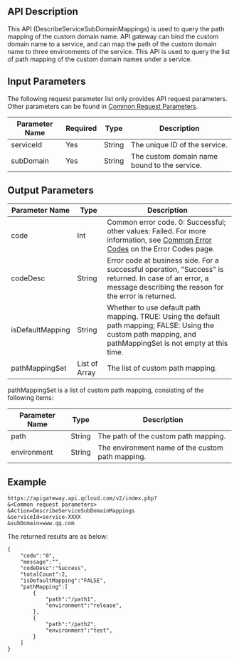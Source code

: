 ## API Description
This API (DescribeServiceSubDomainMappings) is used to query the path mapping of the custom domain name.
API gateway can bind the custom domain name to a service, and can map the path of the custom domain name to three environments of the service. This API is used to query the list of path mapping of the custom domain names under a service.

## Input Parameters

The following request parameter list only provides API request parameters. Other parameters can be found in [Common Request Parameters](/document/api/213/6976).

| Parameter Name | Required | Type | Description |
| --------- | ---- | ------ | ----------- |
| serviceId | Yes | String | The unique ID of the service. |
| subDomain | Yes | String | The custom domain name bound to the service. |

## Output Parameters
| Parameter Name | Type | Description |
| ---------------- | ------------- | ---------------------------------------- |
| code | Int | Common error code. 0: Successful; other values: Failed. For more information, see <a href="https://intl.cloud.tencent.com/document/product/377/8946" title="Common Error Codes">Common Error Codes</a> on the Error Codes page. |
| codeDesc | String | Error code at business side. For a successful operation, "Success" is returned. In case of an error, a message describing the reason for the error is returned. |
| isDefaultMapping | String | Whether to use default path mapping. TRUE: Using the default path mapping; FALSE: Using the custom path mapping, and pathMappingSet is not empty at this time. |
| pathMappingSet | List of Array | The list of custom path mapping. |

pathMappingSet is a list of custom path mapping, consisting of the following items:

| Parameter Name | Type | Description |
| ----------- | ------ | ------------- |
| path | String | The path of the custom path mapping. |
| environment | String | The environment name of the custom path mapping. |


## Example 
```
https://apigateway.api.qcloud.com/v2/index.php?
&<Common request parameters>
&Action=DescribeServiceSubDomainMappings
&serviceId=service-XXXX
&subDomain=www.qq.com
```
The returned results are as below:
```
{
    "code":"0",
    "message":"",
    "codeDesc":"Success",
	"totalCount":2,
	"isDefaultMapping":"FALSE",
	"pathMapping":[
		{
			"path":"/path1",
			"environment":"release",
		},
		{
			"path":"/path2",
			"environment":"test",
		}
	]
}
```





